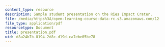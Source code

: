 ```yaml
---
content_type: resource
description: Sample student presentation on the Ries Impact Crater.
file: /media/https%3A/open-learning-course-data-rc.s3.amazonaws.com/12-091-basics-of-impact-cratering-geological-geophysical-geochemical-environmental-studies-of-some-impact-craters-of-the-earth-january-iap-2008/d8a24b7b81942d8cd19dca7ebe05be78_presentation.pdf
file_type: application/pdf
resourcetype: Document
title: presentation.pdf
uid: d8a24b7b-8194-2d8c-d19d-ca7ebe05be78
---
```

